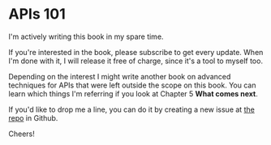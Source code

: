 APIs 101
=======

I'm actively writing this book in my spare time. 

If you're interested in the book, please subscribe to get every update. When I'm done with it, I will release it free of charge, since it's a tool to myself too.

Depending on the interest I might write another book on advanced techniques for APIs that were left outside the scope on this book. You can learn which things I'm referring if you look at Chapter 5 **What comes next**.

If you'd like to drop me a line, you can do it by creating a new issue at [the repo](https://github.com/sebastialonso/api-101-gitbook) in Github.

Cheers!